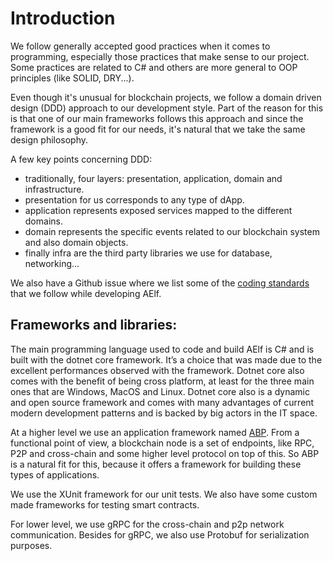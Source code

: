 # Introduction

We follow generally accepted good practices when it comes to programming, especially those practices that make sense to our project. Some practices are related to C\# and others are more general to OOP principles \(like SOLID, DRY...\).

Even though it's unusual for blockchain projects, we follow a domain driven design \(DDD\) approach to our development style. Part of the reason for this is that one of our main frameworks follows this approach and since the framework is a good fit for our needs, it's natural that we take the same design philosophy.

A few key points concerning DDD:

* traditionally, four layers: presentation, application, domain and infrastructure.
* presentation for us corresponds to any type of dApp.
* application represents exposed services mapped to the different domains.
* domain represents the specific events related to our blockchain system and also domain objects.
* finally infra are the third party libraries we use for database, networking...

We also have a Github issue where we list some of the [coding standards](https://github.com/AElfProject/AElf/issues/1040) that we follow while developing AElf.

## Frameworks and libraries:

The main programming language used to code and build AElf is C\# and is built with the dotnet core framework. It’s a choice that was made due to the excellent performances observed with the framework. Dotnet core also comes with the benefit of being cross platform, at least for the three main ones that are Windows, MacOS and Linux. Dotnet core also is a dynamic and open source framework and comes with many advantages of current modern development patterns and is backed by big actors in the IT space.

At a higher level we use an application framework named [ABP](https://abp.io/documents/abp/latest/Index). From a functional point of view, a blockchain node is a set of endpoints, like RPC, P2P and cross-chain and some higher level protocol on top of this. So ABP is a natural fit for this, because it offers a framework for building these types of applications.

We use the XUnit framework for our unit tests. We also have some custom made frameworks for testing smart contracts.

For lower level, we use gRPC for the cross-chain and p2p network communication. Besides for gRPC, we also use Protobuf for serialization purposes.

